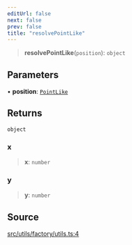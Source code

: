 ```yaml
---
editUrl: false
next: false
prev: false
title: "resolvePointLike"
---
```


> **resolvePointLike**(`position`): `object`

## Parameters

• **position**: [`PointLike`](/api/type-aliases/pointlike/)

## Returns

`object`

### x

> **x**: `number`

### y

> **y**: `number`

## Source

[src/utils/factory/utils.ts:4](https://github.com/relishinc/dill-pixel/blob/c79d8e8552aaa0f13a29535c819ae67d025b4669/src/utils/factory/utils.ts#L4)
